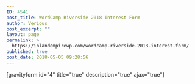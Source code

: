 ```yaml
---
ID: 4541
post_title: WordCamp Riverside 2018 Interest Form
author: Verious
post_excerpt: ""
layout: page
permalink: >
  https://inlandempirewp.com/wordcamp-riverside-2018-interest-form/
published: true
post_date: 2018-05-05 09:28:56
---
```

[gravityform id="4" title="true" description="true" ajax="true"]